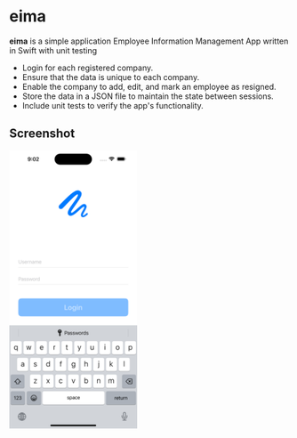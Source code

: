 # eima
**eima** is a simple application Employee Information Management App written in Swift with unit testing 
- Login for each registered company.
- Ensure that the data is unique to each company.
- Enable the company to add, edit, and mark an employee as resigned.
- Store the data in a JSON file to maintain the state between sessions.
- Include unit tests to verify the app's functionality.

## Screenshot
<img src="https://raw.githubusercontent.com/sgonzalesallan/eima/main/Screenshot/screenshot.png" height="500">
